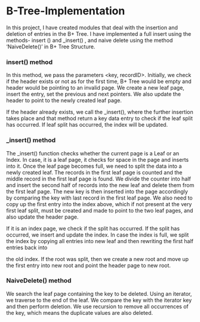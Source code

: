 # B-Tree-Implementation
In this project, I have created modules that deal with the insertion and deletion of entries in the B+ Tree. I have implemented a full insert using the methods- insert () and _insert() , and naive delete using the method ‘NaiveDelete()’ in B+ Tree Structure.

### insert() method

In this method, we pass the parameters <key, recordID>. Initially, we check if the header exists or not as for the first time, B+ Tree would be empty and header would be pointing to an invalid page. We create a new leaf page, insert the entry, set the previous and next pointers. We also update the header to point to the newly created leaf page.

If the header already exists, we call the _insert(), where the further insertion takes place and that method return a key data entry to check if the leaf split has occurred. If leaf split has occurred, the index will be updated.

### _insert() method

The _insert() function checks whether the current page is a Leaf or an Index. In case, it is a leaf page, it checks for space in the page and inserts into it. Once the leaf page becomes full, we need to split the data into a newly created leaf. The records in the first leaf page is counted and the middle record in the first leaf page is found. We divide the counter into half and insert the second half of records into the new leaf and delete them from the first leaf page. The new key is then inserted into the page accordingly by comparing the key with last record in the first leaf page. We also need to copy up the first entry into the index above, which if not present at the very first leaf split, must be created and made to point to the two leaf pages, and also update the header page.

If it is an index page, we check if the split has occurred. If the split has occurred, we insert and update the index. In case the index is full, we split the index by copying all entries into new leaf and then rewriting the first half entries back into

the old index. If the root was split, then we create a new root and move up the first entry into new root and point the header page to new root.

### NaiveDelete() method

We search the leaf page containing the key to be deleted. Using an iterator, we traverse to the end of the leaf. We compare the key with the iterator key and then perform deletion. We use recursion to remove all occurrences of the key, which means the duplicate values are also deleted.
